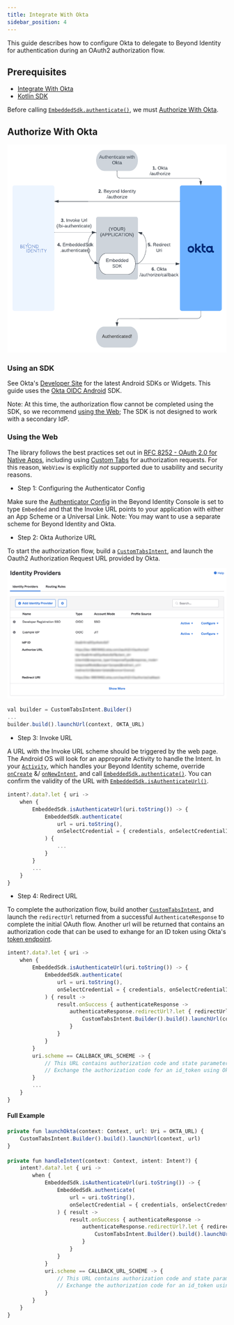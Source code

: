 ```yaml
---
title: Integrate With Okta
sidebar_position: 4
---
```


This guide describes how to configure Okta to delegate to Beyond Identity for authentication during an OAuth2 authorization flow.

## Prerequisites

 - [Integrate With Okta](/guides/sso-integrations/integrate-with-okta)
 - [Kotlin SDK](overview)

Before calling [`EmbeddedSdk.authenticate()`](overview#authentication), we must [Authorize With Okta](#authorize-with-okta).

## Authorize With Okta

![Integrate With Okta Flowchart](../screenshots/Integrate%20With%20Okta%20Flowchart.png)

### Using an SDK

See Okta's [Developer Site](https://developer.okta.com/code/android/) for the latest Android SDKs or Widgets. This guide uses the [Okta OIDC Android](https://github.com/okta/okta-oidc-android) SDK.

Note: At this time, the authorization flow cannot be completed using the SDK, so we recommend [using the Web](#using-the-web); The SDK is not designed to work with a secondary IdP.

### Using the Web

The library follows the best practices set out in [RFC 8252 - OAuth 2.0 for Native Apps](https://tools.ietf.org/html/rfc8252), including using [Custom Tabs](https://developer.chrome.com/multidevice/android/customtabs) for authorization requests. For this reason, `WebView` is explicitly *not* supported due to usability and security reasons.

 - Step 1: Configuring the Authenticator Config

Make sure the [Authenticator Config](/docs/v1/platform-overview/authenticator-config#embedded) in the Beyond Identity Console is set to type `Embedded` and that the Invoke URL points to your application with either an App Scheme or a Universal Link. Note: You may want to use a separate scheme for Beyond Identity and Okta.

 - Step 2: Okta Authorize URL

To start the authorization flow, build a [`CustomTabsIntent`](https://developer.android.com/reference/androidx/browser/customtabs/CustomTabsIntent), and launch the Oauth2 Authorization Request URL provided by Okta.

![Okta Identity Provider Example](../screenshots/Okta%20Identity%20Provider%20Example.png)

```javascript
val builder = CustomTabsIntent.Builder()
...
builder.build().launchUrl(context, OKTA_URL)
```

 - Step 3: Invoke URL

A URL with the Invoke URL scheme should be triggered by the web page. The Android OS will look for an appropraite Activity to handle the Intent. In your [`Activity`](https://developer.android.com/reference/android/app/Activity), which handles your Beyond Identity scheme, override [`onCreate`](https://developer.android.com/reference/android/app/Activity#onCreate(android.os.Bundle)) &/ [`onNewIntent`](https://developer.android.com/reference/android/app/Activity#onNewIntent(android.content.Intent)), and call [`EmbeddedSdk.authenticate()`](overview#authentication). You can confirm the validity of the URL with [`EmbeddedSdk.isAuthenticateUrl()`](overview#authenticate-url-validation).

```javascript
intent?.data?.let { uri ->
    when {
        EmbeddedSdk.isAuthenticateUrl(uri.toString()) -> {
            EmbeddedSdk.authenticate(
                url = uri.toString(),
                onSelectCredential = { credentials, onSelectCredentialId -> }
            ) {
                ...
            }
        }
        ...
    }
}
```

 - Step 4: Redirect URL

To complete the authorization flow, build another [`CustomTabsIntent`](https://developer.android.com/reference/androidx/browser/customtabs/CustomTabsIntent), and launch the `redirectUrl` returned from a successful `AuthenticateResponse` to complete the initial OAuth flow. Another url will be returned that contains an authorization code that can be used to exhange for an ID token using Okta's [token endpoint](https://developer.okta.com/docs/reference/api/oidc/#token).

```javascript
intent?.data?.let { uri ->
    when {
        EmbeddedSdk.isAuthenticateUrl(uri.toString()) -> {
            EmbeddedSdk.authenticate(
                url = uri.toString(),
                onSelectCredential = { credentials, onSelectCredentialId -> }
            ) { result ->
                result.onSuccess { authenticateResponse ->
                    authenticateResponse.redirectUrl?.let { redirectUrl ->
                        CustomTabsIntent.Builder().build().launchUrl(context, Uri.parse(redirectUrl))
                    }
                }
            }
        }
        uri.scheme == CALLBACK_URL_SCHEME -> {
            // This URL contains authorization code and state parameters
            // Exchange the authorization code for an id_token using Okta's token endpoint.
        }
        ...
    }
}
```

#### Full Example

```javascript
private fun launchOkta(context: Context, url: Uri = OKTA_URL) {
    CustomTabsIntent.Builder().build().launchUrl(context, url)
}

private fun handleIntent(context: Context, intent: Intent?) {
    intent?.data?.let { uri ->
        when {
            EmbeddedSdk.isAuthenticateUrl(uri.toString()) -> {
                EmbeddedSdk.authenticate(
                    url = uri.toString(),
                    onSelectCredential = { credentials, onSelectCredentialId -> }
                ) { result ->
                    result.onSuccess { authenticateResponse ->
                        authenticateResponse.redirectUrl?.let { redirectUrl ->
                            CustomTabsIntent.Builder().build().launchUrl(context, Uri.parse(redirectUrl))
                        }
                    }
                }
            }
            uri.scheme == CALLBACK_URL_SCHEME -> {
                // This URL contains authorization code and state parameters
                // Exchange the authorization code for an id_token using Okta's token endpoint.
            }
        }
    }
}
```
